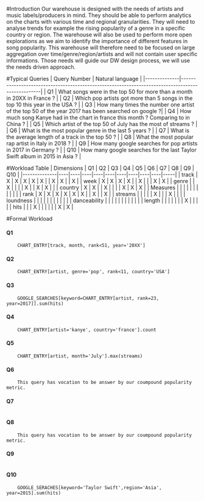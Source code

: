 #Introduction
Our warehouse is designed with the needs of artists and music labels/producers in mind. They should be able to perform analytics on the charts with various time and regional granularities. They will need to analyse trends for example the rising popularity of a genre in a specific country or region. The warehouse will also be used to perform more open explorations as we aim to identify the importance of different features in song popularity. This warehouse will therefore need to be focused on large aggregation over time/genre/region/artists and will not contain user specific informations.
Those needs will guide our DW design process, we will use the needs driven approach.

#Typical Queries
| Query Number | Natural language                                                                                 |
|--------------|--------------------------------------------------------------------------------------------------|
| Q1           | What songs were in the top 50 for more than a month in 20XX in France ?                          |
| Q2           | Which pop artists got more than 5 songs in the top 10 this year in the USA ?                     |
| Q3           | How many times the number one artist of the top 50 of the year 2017 has been searched on google ?|
| Q4           | How much song Kanye had in the chart in france this month ? Comparing to in China ?              |
| Q5           | Which artist of the top 50 of July has the most of streams ?                                     |
| Q6           | What is the most popular genre in the last 5 years ?                                             |
| Q7           | What is the average length of a track in the top 50 ?                                            |
| Q8           | What the most popular rap artist in Italy in 2018 ?                                              |
| Q9           | How many google searches for pop artists in 2017 in Germany ?                                    |
| Q10          | How many google searches for the last Taylor Swift album in 2015 in Asia ?                       |

#Workload Table
| Dimensions   | Q1 | Q2 | Q3 | Q4 | Q5 | Q6 | Q7 | Q8 | Q9 | Q10 |
|--------------|----|----|----|----|----|----|----|----|----|-----|
| track        | X  | X  | X  | X  | X  |    | X  | X  |    | X   |
| week         | X  | X  | X  | X  |    | X  |    |    | X  | X   |
| genre        |    | X  |    |    |    | X  |    | X  | X  |     |
| country      | X  | X  |    | X  |    |    |    | X  | X  | X   |
| Measures     |    |    |    |    |    |    |    |    |    |     |
| rank         | X  | X  | X  | X  | X  | X  |    | X  |    | X   |
| streams      |    |    |    |    | X  |    |    | X  |    |     |
| loundness    |    |    |    |    |    |    |    |    |    |     |
| danceability |    |    |    |    |    |    |    |    |    |     |
| length       |    |    |    |    |    |    | X  |    |    |     |
| hits         |    |    | X  |    |    |    |    |    | X  | X   |

#Formal Workload
#### Q1
```
    CHART_ENTRY[track, month, rank<51, year='20XX']
```
#### Q2
```
    CHART_ENTRY[artist, genre='pop', rank<11, country='USA']
```
#### Q3
```
    GOOGLE_SEARCHES[keyword=CHART_ENTRY[artist, rank=23, year=2017]].sum(hits)
```
#### Q4
```
    CHART_ENTRY[artist='kanye', country='france'].count
```
#### Q5
```
    CHART_ENTRY[artist, month='July'].max(streams)
```
#### Q6
```
    This query has vocation to be answer by our coumpound popularity metric.
```
#### Q7
```

```
#### Q8
```
    This query has vocation to be answer by our coumpound popularity metric.
```
#### Q9
```

```
#### Q10
```
    GOOGLE_SERACHES[keyword='Taylor Swift',region='Asia', year=2015].sum(hits)
```